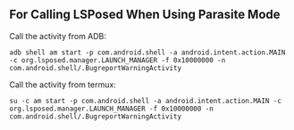 ## For Calling LSPosed When Using Parasite Mode

Call the activity from ADB:

```
adb shell am start -p com.android.shell -a android.intent.action.MAIN -c org.lsposed.manager.LAUNCH_MANAGER -f 0x10000000 -n com.android.shell/.BugreportWarningActivity
```

Call the activity from termux:

```
su -c am start -p com.android.shell -a android.intent.action.MAIN -c org.lsposed.manager.LAUNCH_MANAGER -f 0x10000000 -n com.android.shell/.BugreportWarningActivity
```
